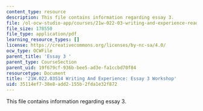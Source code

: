 ```yaml
---
content_type: resource
description: This file contains information regarding essay 3.
file: /ol-ocw-studio-app/courses/21w-022-03-writing-and-experience-reading-and-writing-autobiography-spring-2014/35114ef738e8add2155b2fda1e32f872_MIT21W_022_03S14_Essay3.pdf
file_size: 178550
file_type: application/pdf
learning_resource_types: []
license: https://creativecommons.org/licenses/by-nc-sa/4.0/
ocw_type: OCWFile
parent_title: 'Essay 3 '
parent_type: CourseSection
parent_uid: 19f679cf-936b-bee5-ad3e-fa1ccbd70f84
resourcetype: Document
title: '21W.022.03S14 Writing And Experience: Essay 3 Workshop'
uid: 35114ef7-38e8-add2-155b-2fda1e32f872
---
```

This file contains information regarding essay 3.